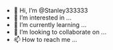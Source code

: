- 👋 Hi, I’m @Stanley333333
- 👀 I’m interested in ...
- 🌱 I’m currently learning ...
- 💞️ I’m looking to collaborate on ...
- 📫 How to reach me ...

<!---
Stanley333333/Stanley333333 is a✨ special ✨ repository because its `README.md` (this file) appears on your GitHub profile.
You can click the Preview link to take a look at your changes.
--->
